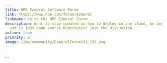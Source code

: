```yaml
---
title: HPE Ezmeral Software Forum
link: https://www.hpe.com/forum/ezmeral
linkname: Go to the HPE Ezmeral Forum
description: Want to stay updated on how to deploy in any cloud, on any hardware
  and is 100% open source Kubernetes? Join the discussion.
active: true
priority: 8
image: /img/community/EzmeralForum192_192.png
---
```

...